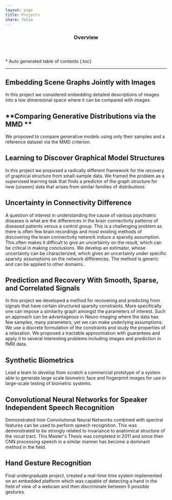 ```yaml
---
layout: page
title: Projects
share: false
---
```


<section id="table-of-contents" class="toc">
  <header>
    <h3>Overview</h3>
  </header>
<div id="drawer" markdown="1">
*  Auto generated table of contents
{:toc}
</div>
</section><!-- /#table-of-contents -->

****

**Embedding Scene Graphs Jointly with Images**
------------------------------------------
In this project we considered embedding detailed descriptions of images into a low dimensional space where it can be compared with images.


**Comparing Generative Distributions via the MMD **
------------------------------------------
We proposed to compare generative models using only their samples and a reference dataset via the MMD criterion. 


**Learning to Discover Graphical Model Structures**
----------------------------------------------------
In this project we proposed a radically different framework for the recovery of graphical structure from small-sample data. We framed the problem as a supervised learning task that finds a predictor of the graph structure for new (unseen) data that arises from similar families of distributions


**Uncertainty in Connectivity Difference**
------------------------------------------
A question of interest in understanding the cause of various psychiatric diseases is what are the differences in the brain connectivity patterns of diseased patients versus a control group. This is a challenging problem as there is often few brain recordings and most existing methods of discovering the brain connectivity network induce a sparsity assumption. This often makes it difficult to give an uncertainty on the result, which can be critical in making conclusions. We develop an estimator, whose uncertainty can be characterized, which gives an uncertainty under specific sparsity assumptions on the network differences. The method is generic and can be applied to other domains. 


**Prediction and Recovery With Smooth, Sparse, and Correlated Signals**
------------------------------------------
In this project we developed a method for recovering and predicting from signals that have certain structured sparsity  constraints. More specifically one can impose a similarity graph amongst the parameters of interest. Such an approach can be advantageous in Neuro-imaging where the data has few samples, many parameters, yet we can make underlying assumptions. We use a discrete formulation of the constraints and study the properties of a relaxation. We proposed a tractable approximation with guarantees and apply it to several interesting problems including images and prediction in fMRI data.  


**Synthetic Biometrics**
---------------------------
Lead a team to develop from scratch a commercial prototype of a system able to generate large scale biometric face and fingerprint images for use in large-scale testing of biometric systems.


**Convolutional Neural Networks for Speaker Independent Speech Recognition**
------------------------------
Demonstrated how Convolutional Neural Networks combined with spectral features can be used to perform speech recognition. This was demonstrated to be strongly related to invariance to anatomical structure of the vocal tract. This Master's Thesis was completed in 2011 and since then CNN processing speech in a similar manner has become a dominant method in the field.    


**Hand Gesture Recognition**
-----------------------------
Final undergraduate project, created a real-time time system implemented on an embedded platform which was capable of detecting a hand in the field of view of a webcam and then discriminate between 5 possible gestures. 
